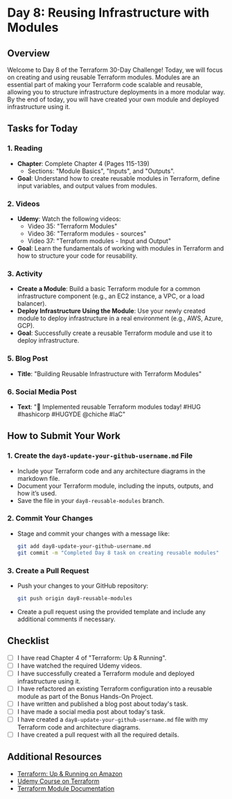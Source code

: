 # Day 8: Reusing Infrastructure with Modules

## Overview

Welcome to Day 8 of the Terraform 30-Day Challenge! Today, we will focus on creating and using reusable Terraform modules. Modules are an essential part of making your Terraform code scalable and reusable, allowing you to structure infrastructure deployments in a more modular way. By the end of today, you will have created your own module and deployed infrastructure using it.

## Tasks for Today

### 1. **Reading**
   - **Chapter**: Complete Chapter 4 (Pages 115-139)
     - Sections: "Module Basics", "Inputs", and "Outputs".
   - **Goal**: Understand how to create reusable modules in Terraform, define input variables, and output values from modules.

### 2. **Videos**
   - **Udemy**: Watch the following videos:
     - Video 35: "Terraform Modules"
     - Video 36: "Terraform modules - sources"
     - Video 37: "Terraform modules - Input and Output"
   - **Goal**: Learn the fundamentals of working with modules in Terraform and how to structure your code for reusability.

### 3. **Activity**
   - **Create a Module**: Build a basic Terraform module for a common infrastructure component (e.g., an EC2 instance, a VPC, or a load balancer).
   - **Deploy Infrastructure Using the Module**: Use your newly created module to deploy infrastructure in a real environment (e.g., AWS, Azure, GCP).
   - **Goal**: Successfully create a reusable Terraform module and use it to deploy infrastructure.

### 5. **Blog Post**
   - **Title**: "Building Reusable Infrastructure with Terraform Modules"

### 6. **Social Media Post**
   - **Text**: "🔄 Implemented reusable Terraform modules today! #HUG #hashicorp #HUGYDE @chiche #IaC"

## How to Submit Your Work

### 1. **Create the `day8-update-your-github-username.md` File**
   - Include your Terraform code and any architecture diagrams in the markdown file.
   - Document your Terraform module, including the inputs, outputs, and how it’s used.
   - Save the file in your `day8-reusable-modules` branch.

### 2. **Commit Your Changes**
   - Stage and commit your changes with a message like:
     ```bash
     git add day8-update-your-github-username.md
     git commit -m "Completed Day 8 task on creating reusable modules"
     ```

### 3. **Create a Pull Request**
   - Push your changes to your GitHub repository:
     ```bash
     git push origin day8-reusable-modules
     ```
   - Create a pull request using the provided template and include any additional comments if necessary.

## Checklist

- [ ] I have read Chapter 4 of "Terraform: Up & Running".
- [ ] I have watched the required Udemy videos.
- [ ] I have successfully created a Terraform module and deployed infrastructure using it.
- [ ] I have refactored an existing Terraform configuration into a reusable module as part of the Bonus Hands-On Project.
- [ ] I have written and published a blog post about today's task.
- [ ] I have made a social media post about today's task.
- [ ] I have created a `day8-update-your-github-username.md` file with my Terraform code and architecture diagrams.
- [ ] I have created a pull request with all the required details.

## Additional Resources

- [Terraform: Up & Running on Amazon](https://www.amazon.com/Terraform-Running-Infrastructure-Configuration-Management/dp/1492046906)
- [Udemy Course on Terraform](https://www.udemy.com/course/terraform/)
- [Terraform Module Documentation](https://www.terraform.io/docs/language/modules/index.html)
